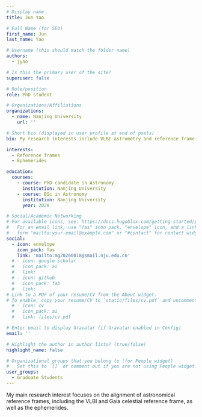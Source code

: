 ```yaml
---
# Display name
title: Jun Yao 

# Full Name (for SEO)
first_name: Jun 
last_name: Yao

# Username (this should match the folder name)
authors:
  - jyao

# Is this the primary user of the site?
superuser: false

# Role/position
role: PhD student

# Organizations/Affiliations
organizations:
  - name: Nanjing University
    url: ''

# Short bio (displayed in user profile at end of posts)
bio: My research interests include VLBI astrometry and reference frame.

interests:
  - Reference frames
  - Ephemerides

education:
  courses:
    - course: PhD candidate in Astronomy
      institution: Nanjing University
    - course: BSc in Astronomy
      institution: Nanjing University
      year: 2020

# Social/Academic Networking
# For available icons, see: https://docs.hugoblox.com/getting-started/page-builder/#icons
#   For an email link, use "fas" icon pack, "envelope" icon, and a link in the
#   form "mailto:your-email@example.com" or "#contact" for contact widget.
social:
  - icon: envelope
    icon_pack: fas
    link: 'mailto:mg20260018@smail.nju.edu.cn'
  # - icon: google-scholar
  #   icon_pack: ai
  #   link: 
  # - icon: github
  #   icon_pack: fab
  #   link: 
# Link to a PDF of your resume/CV from the About widget.
# To enable, copy your resume/CV to `static/files/cv.pdf` and uncomment the lines below.
  # - icon: cv
  #   icon_pack: ai
  #   link: files/cv.pdf

# Enter email to display Gravatar (if Gravatar enabled in Config)
email: ''

# Highlight the author in author lists? (true/false)
highlight_name: false

# Organizational groups that you belong to (for People widget)
#   Set this to `[]` or comment out if you are not using People widget.
user_groups:
  - Graduate Students
---
```


My main research interest focuses on the alignment of astronomical reference frames, including the VLBI and Gaia celestial reference frame, as well as the ephemerides.
